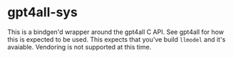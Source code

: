# gpt4all-sys

This is a bindgen'd wrapper around the gpt4all C API. See gpt4all for how this is expected to be used. This expects 
that you've build `llmodel` and it's avaiable. Vendoring is not supported at this time.